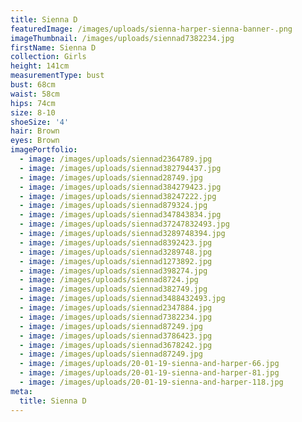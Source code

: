 ```yaml
---
title: Sienna D
featuredImage: /images/uploads/sienna-harper-sienna-banner-.png
imageThumbnail: /images/uploads/siennad7382234.jpg
firstName: Sienna D
collection: Girls
height: 141cm
measurementType: bust
bust: 68cm
waist: 58cm
hips: 74cm
size: 8-10
shoeSize: '4'
hair: Brown
eyes: Brown
imagePortfolio:
  - image: /images/uploads/siennad2364789.jpg
  - image: /images/uploads/siennad382794437.jpg
  - image: /images/uploads/siennad28749.jpg
  - image: /images/uploads/siennad384279423.jpg
  - image: /images/uploads/siennad38247222.jpg
  - image: /images/uploads/siennad879324.jpg
  - image: /images/uploads/siennad347843834.jpg
  - image: /images/uploads/siennad37247832493.jpg
  - image: /images/uploads/siennad3289748394.jpg
  - image: /images/uploads/siennad8392423.jpg
  - image: /images/uploads/siennad3289748.jpg
  - image: /images/uploads/siennad1273892.jpg
  - image: /images/uploads/siennad398274.jpg
  - image: /images/uploads/siennad8724.jpg
  - image: /images/uploads/siennad382749.jpg
  - image: /images/uploads/siennad3488432493.jpg
  - image: /images/uploads/siennad2347884.jpg
  - image: /images/uploads/siennad7382234.jpg
  - image: /images/uploads/siennad87249.jpg
  - image: /images/uploads/siennad3786423.jpg
  - image: /images/uploads/siennad3678242.jpg
  - image: /images/uploads/siennad87249.jpg
  - image: /images/uploads/20-01-19-sienna-and-harper-66.jpg
  - image: /images/uploads/20-01-19-sienna-and-harper-81.jpg
  - image: /images/uploads/20-01-19-sienna-and-harper-118.jpg
meta:
  title: Sienna D
---
```


